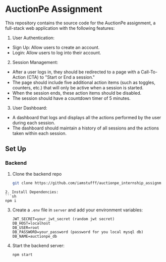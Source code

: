 # AuctionPe Assignment


This repository contains the source code for the AuctionPe assignment, a full-stack web application with the following features:
1. User Authentication:
- Sign Up: Allow users to create an account.
- Login: Allow users to log into their account.
2. Session Management:
- After a user logs in, they should be redirected to a page with a Call-To-Action (CTA)
to "Start or End a session."
- The page should include five additional action items (such as toggles, counters,
etc.) that will only be active when a session is started.
- When the session ends, these action items should be disabled.
- The session should have a countdown timer of 5 minutes.
3. User Dashboard:
- A dashboard that logs and displays all the actions performed by the user during
each session.
- The dashboard should maintain a history of all sessions and the actions taken
within each session.

## Set Up
### Backend

1. Clone the backend repo
   ```sh
   git clone https://github.com/iamstufff/auctionpe_internship_assignment
  ```
2. Install Dependencies:
```sh
npm i
```
3. Create a `.env` file in `server` and add your environment variables:

   ```env
   JWT_SECRET=your_jwt_secret (random jwt secret)
   DB_HOST=localhost
   DB_USER=root
   DB_PASSWORD=your_password (password for you local mysql db)
   DB_NAME=auctionpe_db
   ```

4. Start the backend server:
   ```sh
   npm start
   ```
  
